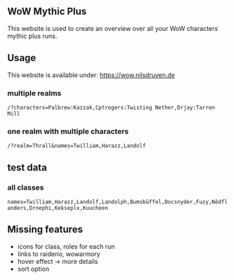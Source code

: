 ## WoW  Mythic Plus

This website is used to create an overview over all your WoW characters mythic plus runs.

## Usage

This website is available under: https://wow.nilsdruyen.de

### multiple realms

`/?characters=Palbrew:Kazzak,Cptrogers:Twisting Nether,Drjay:Tarren Mill`

### one realm with multiple characters

`/?realm=Thrall&names=Twilliam,Harazz,Landolf`

## test data

### all classes

`names=Twilliam,Harazz,Landolf,Landolph,Bumsbüffel,Docsnyder,Fuzy,Nêdflanders,Drnephi,Kekseplx,Kuucheen`

## Missing features

- icons for class, roles for each run
- links to raiderio, wowarmory
- hover effect -> more details
- sort option